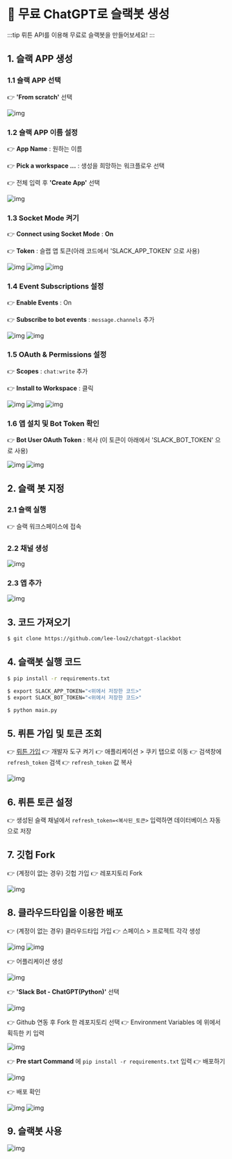 # 💬 무료 ChatGPT로 슬랙봇 생성

:::tip
뤼튼 API를 이용해 무료로 슬랙봇을 만들어보세요!
:::

## 1. 슬랙 APP 생성

### 1.1 슬랙 APP 선택

👉 **'From scratch'** 선택

![img](./img/1.png)

### 1.2 슬랙 APP 이름 설정

👉 **App Name** : 원하는 이름

👉 **Pick a workspace ...** : 생성을 희망하는 워크플로우 선택

👉 전체 입력 후 **'Create App'** 선택

![img](./img/2.png)

### 1.3 Socket Mode 켜기

👉 **Connect using Socket Mode** : **On**

👉 **Token** : 슬랩 앱 토큰(아래 코드에서 'SLACK_APP_TOKEN' 으로 사용)

![img](./img/10.png)
![img](./img/11.png)
![img](./img/12.png)

### 1.4 Event Subscriptions 설정

👉 **Enable Events** : On

👉 **Subscribe to bot events** : `message.channels` 추가

![img](./img/3.png)
![img](./img/4.png)

### 1.5 OAuth & Permissions 설정

👉 **Scopes** : `chat:write` 추가

👉 **Install to Workspace** : 클릭

![img](./img/5.png)
![img](./img/6.png)
![img](./img/7.png)

### 1.6 앱 설치 및 Bot Token 확인

👉 **Bot User OAuth Token** : 복사 (이 토큰이 아래에서 'SLACK_BOT_TOKEN' 으로 사용)

![img](./img/8.png)
![img](./img/9.png)


## 2. 슬랙 봇 지정

### 2.1 슬랙 실행

👉 슬랙 워크스페이스에 접속

### 2.2 채널 생성

![img](./img/13.png)

### 2.3 앱 추가

![img](./img/14.png)

## 3. 코드 가져오기

```bash
$ git clone https://github.com/lee-lou2/chatgpt-slackbot
```


## 4. 슬랙봇 실행 코드

```bash
$ pip install -r requirements.txt

$ export SLACK_APP_TOKEN="<위에서 저장한 코드>"
$ export SLACK_BOT_TOKEN="<위에서 저장한 코드>"

$ python main.py
```

## 5. 뤼튼 가입 및 토큰 조회

👉 [뤼튼 가입](https://wrtn.ai/)
👉 개발자 도구 켜기
👉 애플리케이션 > 쿠키 탭으로 이동
👉 검색창에 `refresh_token` 검색
👉 `refresh_token` 값 복사

![img](./img/15.png)

## 6. 뤼튼 토큰 설정

👉 생성된 슬랙 채널에서 `refresh_token=<복사된_토큰>` 입력하면 데이터베이스 자동으로 저장

## 7. 깃헙 Fork

👉 (계정이 없는 경우) 깃헙 가입
👉 레포지토리 Fork

![img](./img/16.png)

## 8. 클라우드타입을 이용한 배포

👉 (계정이 없는 경우) 클라우드타입 가입
👉 스페이스 > 프로젝트 각각 생성

![img](./img/17.png)
![img](./img/18.png)

👉 어플리케이션 생성

![img](./img/19.png)

👉 **'Slack Bot - ChatGPT(Python)'** 선택

![img](./img/20.png)

👉 Github 연동 후 Fork 한 레포지토리 선택
👉 Environment Variables 에 위에서 획득한 키 입력

![img](./img/21.png)

👉 **Pre start Command** 에 `pip install -r requirements.txt` 입력
👉 배포하기

![img](./img/22.png)

👉 배포 확인

![img](./img/23.png)
![img](./img/24.png)

## 9. 슬랙봇 사용

![img](./img/25.png)